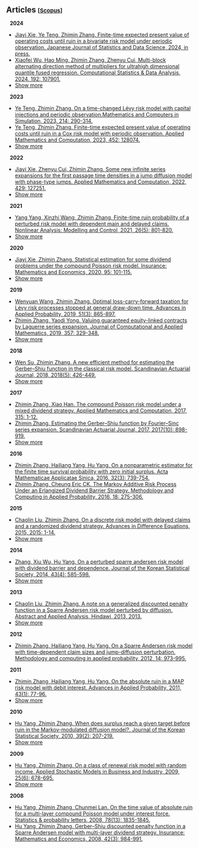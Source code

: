 <h1 id="articles"></h1>

<h2 style="margin: 30px 0px 15px;">Articles
<temp style="font-size:15px;">[</temp><a href="https://www.scopus.com/authid/detail.uri?authorId=35219373500" target="_blank" style="font-size:15px;">Scopus</a><temp style="font-size:15px;">]</temp></h2>


<h4 id="2024;" style="margin:15px 10px 10px;">2024</h4>
<ul>
<li><a href="https://link-springer-com-s.atrust.cqu.edu.cn/article/10.1007/s42081-024-00244-3"><autocolor>Jiayi Xie, Ye Teng, Zhimin Zhang. Finite-time expected present value of operating costs until ruin in a bivariate risk model under periodic observation. Japanese Journal of Statistics and Data Science, 2024, in press.</autocolor></a></li>

<li><a href="https://www-sciencedirect-com-s.atrust.cqu.edu.cn/science/article/pii/S0167947323002128?via%3Dihub"><autocolor>Xiaofei Wu, Hao Ming, Zhimin Zhang, Zhenyu Cui, Multi-block alternating direction method of multipliers for ultrahigh dimensional quantile fused regression. Computational Statistics & Data Analysis, 2024, 192: 107901.</autocolor></a></li>

<li> <a href="javascript:toggle_vis('2024more')">Show more</a> </li>
<div id="2024more" style="display:none">

<li><a href="https://www-sciencedirect-com-s.atrust.cqu.edu.cn/science/article/pii/S0031320323008312?via%3Dihub"><autocolor>Rongmei Liang, Xiaofei Wu, Zhimin Zhang. Linearized alternating direction method of multipliers for elastic-net support vector machines. Pattern Recognition, 2024, 148: 110134.</autocolor></a></li>

<li><a href="https://www-sciencedirect-com-s.atrust.cqu.edu.cn/science/article/pii/S0377042723005903?via%3Dihub"><autocolor>Wei Zhong, Benxuan Shi, Zhimin Zhang. Valuation of guaranteed minimum maturity benefits under mean reversion and jump models with surrender risk. Journal of Computational and Applied Mathematics, 2024, 440: 115646.</autocolor></a></li>

<li><a href="https://www.tandfonline.com/doi/abs/10.1080/03461238.2023.2241193"><autocolor>Meiqiao Ai, Yunyun Wang, Zhimin Zhang, Dan Zhu. Valuation of variable annuities with guaranteed minimum maturity benefits and periodic fees. Scandinavian Actuarial Journal, 2024, 2024(3): 252-278.</autocolor></a></li>

<li><a href="https://www.tandfonline.com/doi/abs/10.1080/03610926.2022.2076124"><autocolor>Jiayi Xie, Zhimin Zhang. Infinite series expansion of some finite-time dividend and ruin related functions. Communications in Statistics-Theory and Methods, 2024, 53(1): 201-214.</autocolor></a></li>
</div>
</ul>


<h4 id="2023;" style="margin:0 10px 0;">2023</h4>
<ul>
<li><a href="https://www.sciencedirect.com/science/article/abs/pii/S0378475423002938"><autocolor>Ye Teng, Zhimin Zhang. On a time-changed Lévy risk model with capital injections and periodic observation.Mathematics and Computers in Simulation, 2023, 214: 290-314.</autocolor></a></li>

<li><a href="https://www.sciencedirect.com/science/article/abs/pii/S0096300323002436"><autocolor>Ye Teng, Zhimin Zhang. Finite-time expected present value of operating costs until ruin in a Cox risk model with periodic observation. Applied Mathematics and Computation, 2023, 452: 128074.</autocolor></a></li>

<li> <a href="javascript:toggle_vis('2023more')">Show more</a> </li>
<div id="2023more" style="display:none">

<li><a href="https://www-cambridge-org-s.atrust.cqu.edu.cn/core/journals/probability-in-the-engineering-and-informational-sciences/article/nonparametric-estimation-of-some-dividend-problems-in-the-perturbed-compound-poisson-model/B29DB2B2B862822586CE0867F5758C20"><autocolor>Yang Yang, Jiayi Xie, Zhimin Zhang. Nonparametric estimation of some dividend problems in the perturbed compound Poisson model. Probability in the Engineering and Informational Sciences, 2023, 37(2):418-441.</autocolor></a></li>

<li><a href="https://www-cambridge-org-s.atrust.cqu.edu.cn/core/journals/probability-in-the-engineering-and-informational-sciences/article/gerbershiu-analysis-in-the-compound-poisson-model-with-constant-interobservation-times/44597BF1D4FA4892D0E7897D6DD0E693"><autocolor>Jiayi Xie, Wenguang Yu, Zhimin Zhang, Zhenyu Cui. Gerber-Shiu analysis in the compound Poisson model with constant inter-observation times. Probability in the Engineering and Informational Sciences, 2023, 37(2):324-356.</autocolor></a></li>

<li><a href="https://www.sciencedirect.com/science/article/abs/pii/S037704272200512X"><autocolor>Wei Zhong, Zhenyu Cui, Zhimin Zhang. Efficient valuation of guaranteed minimum maturity benefits in regime switching jump diffusion models with surrender risk. Journal of Computational and Applied Mathematics, 2023, 422: 114914.</autocolor></a></li>

<li><a href="https://www-sciencedirect-com-s.atrust.cqu.edu.cn/science/article/pii/S0377042722003715?via%3Dihub"><autocolor>Meiqiao Ai, Zhimin Zhang, Wei Zhong. Valuation of a DB underpin hybrid pension under a regime-switching Lévy model. Journal of Computational and Applied Mathematics, 2023, 419: 114736.</autocolor></a></li>

<li><a href="https://www.researchgate.net/publication/364915397_Tax_optimization_with_a_terminal_value_for_the_Levy_risk_processes"><autocolor>Wenyuan Wang, Zhimin Zhang, Zhuo Jin. TAX OPTIMIZATION WITH A TERMINAL VALUE FOR THE LÉVY RISK PROCESSES. Journal of Industrial and Management Optimization, 2023, 19(8).</autocolor></a></li>

<li><a href="https://www.tandfonline.com/doi/abs/10.1080/03461238.2022.2099296"><autocolor>Meiqiao Ai, Zhimin Zhang, Dan Zhu. Valuing variable annuities with path-dependent surrender guarantees under regime-switching Lévy models. Scandinavian Actuarial Journal, 2023, 2023(4): 330-358.</autocolor></a></li>

<li><a href="https://www.tandfonline.com/doi/abs/10.1080/03461238.2022.2144432"><autocolor>Wei Zhong, Dan Zhu, Zhimin Zhang. Valuation of variable annuities under stochastic volatility and stochastic jump intensity. Scandinavian Actuarial Journal, 2023, 2023(7): 708-734.</autocolor></a></li>

<li><a href="https://www-scopus-com-s.atrust.cqu.edu.cn/record/display.uri?eid=2-s2.0-85141317880&origin=resultslist&sort=plf-f&src=s&sid=6ecfc0a5d527a41fa708b45a060a219c&sot=a&sdt=a&s=AU-ID%2835219373500%29+AND+PUBYEAR+IS+2023&sl=38&sessionSearchId=6ecfc0a5d527a41fa708b45a060a219c&relpos=9"><autocolor>Meiqiao Ai, Zhimin Zhang, Wenguang Yu. VALUING EQUITY-LINKED DEATH BENEFITS WITH A THRESHOLD EXPENSE STRUCTURE UNDER A REGIME-SWITCHING LEVY MODEL. Journal of Industrial and Management Optimization, 2023, 19(3).</autocolor></a></li>
</div>
</ul>


<h4 id="2022" style="margin:0 10px 0;">2022</h4>

<ul>
<li><a href="https://www.sciencedirect.com/science/article/abs/pii/S0096300322003253?via%3Dihub"><autocolor>Jiayi Xie, Zhenyu Cui, Zhimin Zhang. Some new infinite series expansions for the first passage time densities in a jump diffusion model with phase-type jumps. Applied Mathematics and Computation, 2022, 429: 127251.</autocolor></a></li>

<li> <a href="javascript:toggle_vis('2022more')">Show more</a></li>
<div id="2022more" style="display:none">

<li><a href="https://www.sciencedirect.com/science/article/abs/pii/S0377042722000012?via%3Dihub"><autocolor>Meiqiao Ai, Zhimin Zhang. Pricing some life-contingent lookback options under regime-switching Lévy models. Journal of Computational and Applied Mathematics, 2022, 407: 114082.</autocolor></a></li>

<li><a href="https://www.sciencedirect.com/science/article/abs/pii/S0167668722000269?via%3Dihub"><autocolor>Wenyuan Wang, Xie, Jiayi Xie, Zhimin Zhang. Estimating the time value of ruin in a Lévy risk model under low-frequency observation. Insurance: Mathematics and Economics, 2022, 104: 133-157.</autocolor></a></li>

<li><a href="https://www.aimsciences.org/article/doi/10.3934/jimo.2021039"><autocolor>Meiqiao Ai, Zhimin Zhang, Wenguang Yu. FIRST PASSAGE PROBLEMS OF REFRACTED JUMP DIFFUSION PROCESSES AND THEIR APPLICATIONS IN VALUING EQUITY-LINKED DEATH BENEFITS. Journal of Industrial and Management Optimization, 2022, 18(3).</autocolor></a></li>

<li><a href="https://www.sciencedirect.com/science/article/abs/pii/S0377042721003253?via%3Dihub"><autocolor>Jiayi Xie, Zhimin Zhang. Recursive approximating to the finite-time Gerber–Shiu function in Lévy risk models under periodic observation. Journal of Computational and Applied Mathematics, 2022, 399: 113703.</autocolor></a></li>
</div>
</ul>


<h4 id="2021" style="margin:0 10px 0;">2021</h4>
<ul>
<li><a href="https://www.journals.vu.lt/nonlinear-analysis/article/view/23963"><autocolor>Yang Yang, Xinzhi Wang, Zhimin Zhang. Finite-time ruin probability of a perturbed risk model with dependent main and delayed claims. Nonlinear Analysis: Modelling and Control, 2021, 26(5): 801-820.</autocolor></a></li>

<li> <a href="javascript:toggle_vis('2021more')">Show more</a></li>
<div id="2021more" style="display:none">

<li><a href="https://www.sciencedirect.com/science/article/abs/pii/S0096300321000795"><autocolor>Yayun Wang, Zhimin Zhang, Wenguang Yu. Pricing equity-linked death benefits by complex Fourier series expansion in a regime-switching jump diffusion model. Applied Mathematics and Computation, 2021, 399: 126031.</autocolor></a></li>

<li><a href="https://www.sciencedirect.com/science/article/abs/pii/S0096300321000291"><autocolor>Jiayi Xie, Zhimin Zhang. Finite-time dividend problems in a Lévy risk model under periodic observation. Applied Mathematics and Computation, 2021, 398: 125981.</autocolor></a></li>

<li><a href="https://www.sciencedirect.com/science/article/abs/pii/S1007570420304810"><autocolor>Benxuan Shi, Zhimin Zhang. Pricing EIA with cliquet-style guarantees under time-changed Lévy models by frame duality projection. Communications in Nonlinear Science and Numerical Simulation, 2021, 95: 105651.</autocolor></a></li>

<li><a href="https://www.tandfonline.com/doi/abs/10.1080/03461238.2021.1885483"><autocolor>Cheung Eric CK,  Zhimin Zhang. Simple approximation for the ruin probability in renewal risk model under interest force via Laguerre series expansion. Scandinavian Actuarial Journal, 2021, 2021(9): 804-831.</autocolor></a></li>
</div>
</ul>

<h4 id="2020" style="margin:0 10px 0;">2020</h4>
<ul>
<li><a href="https://www.sciencedirect.com/science/article/abs/pii/S0167668720301293"><autocolor>Jiayi Xie, Zhimin Zhang. Statistical estimation for some dividend problems under the compound Poisson risk model. Insurance: Mathematics and Economics, 2020, 95: 101-115.</autocolor></a></li>

<li> <a href="javascript:toggle_vis('2020more')">Show more</a></li>
<div id="2020more" style="display:none">

<li><a href="https://openurl.ebsco.com/EPDB%3Agcd%3A8%3A1770568/detailv2?sid=ebsco%3Aplink%3Ascholar&id=ebsco%3Agcd%3A143823365&crl=c"><autocolor>Xuanhua Peng, Wen Su, Zhimin Zhang. On A Perturbed Compound Poisson Risk Model Under A Periodic Threshold-Type Dividend Strategy. Journal of Industrial and Management Optimization, 2020, 16(4).</autocolor></a></li>

<li><a href="https://www.sciencedirect.com/science/article/pii/S0377042719303802"><autocolor>Zhimin Zhang, Yaodi Yong, Wenguang Yu. Valuing equity-linked death benefits in general exponential Lévy models. Journal of Computational and Applied Mathematics, 2020, 365: 112377.</autocolor></a></li>
</div>
</ul>


<h4 id="2019;" style="margin:0 10px 0;">2019</h4>
<ul>
<li><a href="https://www.cambridge.org/core/journals/advances-in-applied-probability/article/abs/optimal-losscarryforward-taxation-for-levy-risk-processes-stopped-at-general-drawdown-time/941185A6C321DC978BF0D2AF30CC2EBE"><autocolor>Wenyuan Wang, Zhimin Zhang. Optimal loss-carry-forward taxation for Lévy risk processes stopped at general draw-down time. Advances in Applied Probability, 2019, 51(3): 865-897.</autocolor></a></li>

<li><a href="https://www.sciencedirect.com/science/article/pii/S0377042719301141"><autocolor>Zhimin Zhang, Yaodi Yong. Valuing guaranteed equity-linked contracts by Laguerre series expansion. Journal of Computational and Applied Mathematics, 2019, 357: 329-348.</autocolor></a></li>

<li> <a href="javascript:toggle_vis('2019more')">Show more</a> </li>
<div id="2019more" style="display:none">

<li><a href="https://mdpi.longhoe.net/2227-9091/7/2/37"><autocolor>Shimizu Yasutaka,  Zhimin Zhang. Asymptotically normal estimators of the ruin probability for lévy insurance surplus from discrete samples. Risks, 2019, 7(2): 37.</autocolor></a></li>

<li><a href="https://www.tandfonline.com/doi/abs/10.1080/03461238.2018.1557739"><autocolor>Wenyuan Wang, Zhimin Zhang. Computing the Gerber–Shiu function by frame duality projection. Scandinavian Actuarial Journal, 2019, 2019(4): 291-307.</autocolor></a></li>

<li><a href="https://openurl.ebsco.com/EPDB%3Agcd%3A14%3A1770398/detailv2?sid=ebsco%3Aplink%3Ascholar&id=ebsco%3Agcd%3A135936277&crl=c"><autocolor>Yang Yang, Kaiyong Wang, Jiajun Liu, Zhimin Zhang. Asymptotics for a bidimensional risk model with two geometric Lévy price processes. Journal of Industrial and Management Optimization, 2019, 15(2).</autocolor></a></li>

<li><a href="https://www.sciencedirect.com/science/article/abs/pii/S0167715218303626"><autocolor>Yang Yang, Wen Su, Zhimin Zhang. Estimating the discounted density of the deficit at ruin by Fourier cosine series expansion. Statistics and Probability Letters, 2019, 146: 147-155.</autocolor></a></li>

<li><a href="https://www.sciencedirect.com/science/article/pii/S0022247X18307820"><autocolor>Wen Su, Yong, Yaodi Yong, Zhimin Zhang. Estimating the Gerber–Shiu function in the perturbed compound Poisson model by Laguerre series expansion. Journal of Mathematical Analysis and Applications, 2019, 469(2): 705-729.</autocolor></a></li>

<li><a href="https://www.sciencedirect.com/science/article/pii/S0377042718304230"><autocolor>Zhimin Zhang, Wen Su. Estimating the Gerber–Shiu function in a Lévy risk model by Laguerre series expansion. Journal of Computational and Applied Mathematics, 2019, 346: 133-149.</autocolor></a></li>

<li><a href="https://www.tandfonline.com/doi/abs/10.1080/03461238.2018.1481454"><autocolor>Cheung Eric CK, Zhimin Zhang. Periodic threshold-type dividend strategy in the compound Poisson risk model. Scandinavian Actuarial Journal, 2019, 2019(1): 1-31.</autocolor></a></li>
</div>
</ul>


<h4 id="2018" style="margin:0 10px 0;">2018</h4>
<ul>
<li><a href="https://www.tandfonline.com/doi/abs/10.1080/03461238.2017.1371068"><autocolor>Wen Su, Zhimin Zhang. A new efficient method for estimating the Gerber–Shiu function in the classical risk model. Scandinavian Actuarial Journal, 2018, 2018(5): 426-449.</autocolor></a></li>

<li> <a href="javascript:toggle_vis('2018more')">Show more</a></li>
<div id="2018more" style="display:none">

<li><a href="https://openurl.ebsco.com/EPDB%3Agcd%3A8%3A1770296/detailv2?sid=ebsco%3Aplink%3Ascholar&id=ebsco%3Agcd%3A127651084&crl=c"><autocolor>Zhimin Zhang, Cheung Eric CK. A note on a Lévy insurance risk model under periodic dividend decisions. Journal of Industrial and Management Optimization, 2018, 14(1).</autocolor></a></li>

<li><a href="https://www.cambridge.org/core/journals/astin-bulletin-journal-of-the-iaa/article/abs/on-the-compound-poisson-risk-model-with-periodic-capital-injections/A5AE072F0ABF3BDCBE7A3DB63789F0C6"><autocolor>Zhimin Zhang, Cheung Eric CK, Hailiang Yang. On the compound poisson risk model with periodic capital injections. ASTIN Bulletin, 2018, 48(1): 435-477.</autocolor></a></li>
</div>
</ul>


<h4 id="2017;" style="margin:0 10px 0;">2017</h4>
<ul>
<li><a href="https://www.sciencedirect.com/science/article/abs/pii/S009630031730509X"><autocolor>Zhimin Zhang, Xiao Han. The compound Poisson risk model under a mixed dividend strategy. Applied Mathematics and Computation, 2017, 315: 1-12.</autocolor></a></li>

<li><a href="https://www.tandfonline.com/doi/abs/10.1080/03461238.2016.1268541"><autocolor>Zhimin Zhang. Estimating the Gerber–Shiu function by Fourier–Sinc series expansion. Scandinavian Actuarial Journal, 2017, 2017(10): 898-919.</autocolor></a></li>

<li> <a href="javascript:toggle_vis('2017more')">Show more</a> </li>
<div id="2017more" style="display:none">

<li><a href="https://www.tandfonline.com/doi/abs/10.1080/03461238.2016.1174876"><autocolor>Zhimin Zhang. Nonparametric estimation of the finite time ruin probability in the classical risk model. Scandinavian Actuarial Journal, 2017, 2017(5): 452-469.</autocolor></a></li>

<li><a href="https://www.sciencedirect.com/science/article/abs/pii/S0167668716304012"><autocolor>Shimizu Yasutaka, Zhimin Zhang. Estimating Gerber–Shiu functions from discretely observed Lévy driven surplus. Insurance: Mathematics and Economics, 2017, 74: 84-98.</autocolor></a></li>

<li><a href="https://openurl.ebsco.com/EPDB%3Agcd%3A1%3A1770209/detailv2?sid=ebsco%3Aplink%3Ascholar&id=ebsco%3Agcd%3A121731205&crl=c"><autocolor>Zhimin Zhang, Yang Yang, Chaolin Liu. On a perturbed compound poisson model with varying premium rates. Journal of Industrial and Management Optimization, 2017, 13(2).</autocolor></a></li>

<li><a href="https://springer.longhoe.net/article/10.1007/s11464-016-0609-9"><autocolor>Zhimin Zhang, Chaolin Liu. Moments of discounted dividend payments in a risk model with randomized dividend-decision times. Frontiers of Mathematics in China, 2017, 12: 493-513.</autocolor></a></li>

<li><a href="https://www.tandfonline.com/doi/abs/10.1080/03461238.2015.1062042"><autocolor>Zhimin Zhang, Cheung Eric CK, Hailiang Yang. Lévy insurance risk process with Poissonian taxation. Scandinavian Actuarial Journal, 2017, 2017(1): 51-87.</autocolor></a></li>

<li><a href="https://www.cambridge.org/core/journals/astin-bulletin-journal-of-the-iaa/article/abs/approximating-the-density-of-the-time-to-ruin-via-fouriercosine-series-expansion/A7FC489A1244AB508FAEEEBB663101F7"><autocolor>Zhimin Zhang. APPROXIMATING the DENSITY of the TIME to RUIN VIA FOURIER-COSINE SERIES EXPANSION. ASTIN Bulletin, 2017, 47(1): 169-198.</autocolor></a></li>

<li><a href="https://www.sciencedirect.com/science/article/pii/S0377042716303065"><autocolor>Chaolin Liu, Zhimin Zhang, Hu Yang. A note on a discrete time MAP risk model. Journal of Computational and Applied Mathematics, 2017, 309: 111-121.</autocolor></a></li>
</div>
</ul>

<h4 id="2016;" style="margin:0 10px 0;">2016</h4>
<ul>
<li><a href="https://springer.longhoe.net/article/10.1007/s10255-016-0601-x"><autocolor>Zhimin Zhang, Hailiang Yang, Hu Yang. On a nonparametric estimator for the finite time survival probability with zero initial surplus. Acta Mathematicae Applicatae Sinica, 2016, 32(3): 739-754.</autocolor></a></li>

<li><a href="https://springer.longhoe.net/article/10.1007/s11009-014-9414-7"><autocolor>Zhimin Zhang, Cheung Eric CK. The Markov Additive Risk Process Under an Erlangized Dividend Barrier Strategy. Methodology and Computing in Applied Probability, 2016, 18: 275-306.</autocolor></a></li>
</ul>


<h4 id="2015" style="margin:0 10px 0;">2015</h4>
<ul>
<li><a href="https://springer.longhoe.net/article/10.1186/s13662-015-0614-4"><autocolor>Chaolin Liu, Zhimin Zhang. On a discrete risk model with delayed claims and a randomized dividend strategy. Advances in Difference Equations, 2015, 2015: 1-14.</autocolor></a></li>

<li> <a href="javascript:toggle_vis('2015more')">Show more</a></li>
<div id="2015more" style="display:none">

<li><a href="https://www.sciencedirect.com/science/article/pii/S0377042715001661"><autocolor>Yang Yang, Zhimin Zhang, Tao Jiang, Dongya Cheng. Uniformly asymptotic behavior of ruin probabilities in a time-dependent renewal risk model with stochastic return. Journal of Computational and Applied Mathematics, 2015, 287: 32-43.</autocolor></a></li>

<li><a href="https://www.sciencedirect.com/science/article/abs/pii/S122631921400088X"><autocolor>Zhimin Zhang, Chaolin Liu. Nonparametric estimation for derivatives of compound distribution. Journal of the Korean Statistical Society, 2015, 44(3): 327-341.</autocolor></a></li>

<li><a href="https://springer.longhoe.net/article/10.1186/s13662-015-0378-x"><autocolor>Chaolin Liu, Zhimin Zhang. On a generalized Gerber-Shiu function in a compound Poisson model perturbed by diffusion. Advances in Difference Equations, 2015, 2015: 1-20.</autocolor></a></li>
</div>
</ul>


<h4 id="2014" style="margin:0 10px 0;">2014</h4>
<ul>
<li><a href="https://www.sciencedirect.com/science/article/abs/pii/S1226319214000246"><autocolor>Zhang, Xiu Wu, Hu Yang. On a perturbed sparre andersen risk model with dividend barrier and dependence. Journal of the Korean Statistical Society, 2014, 43(4): 585-598.</autocolor></a></li>

<li> <a href="javascript:toggle_vis('2014more')">Show more</a></li>
<div id="2014more" style="display:none">

<li><a href="https://www.sciencedirect.com/science/article/abs/pii/S0167668714001206"><autocolor>Zhimin Zhang, Hailiang Yang. Nonparametric estimation for the ruin probability in a Lévy risk model under low-frequency observation. Measurement: Journal of the International Measurement Confederation, 2014, 59: 168-177.</autocolor></a></li>

<li><a href="https://openurl.ebsco.com/EPDB%3Agcd%3A12%3A1769980/detailv2?sid=ebsco%3Aplink%3Ascholar&id=ebsco%3Agcd%3A98743693&crl=c"><autocolor>Zhimin Zhang. On a risk model with randomized dividend-decision times. Journal of Industrial and Management Optimization, 2014, 10(4).</autocolor></a></li>

<li><a href="https://www.tandfonline.com/doi/abs/10.1080/03461238.2012.691427"><autocolor>Zhimin Zhang, Hailiang Yang, Hu Yang. On a nonparametric estimator for ruin probability in the classical risk model. Scandinavian Actuarial Journal, 2014, 2014(4): 309-338.</autocolor></a></li>

<li><a href="https://www.sciencedirect.com/science/article/pii/S03770427130025621Zhimin"><autocolor>Zhimin Zhang. On a perturbed Sparre Andersen risk model with threshold dividend strategy and dependence. Journal of Computational and Applied Mathematics, 2014, 255: 248-269.</autocolor></a></li>
</div>
</ul>


<h4 id="2013" style="margin:0 10px 0;">2013</h4>
<ul>
<li><a href="https://www.hindawi.com/journals/aaa/2013/759352"><autocolor>Chaolin Liu, Zhimin Zhang. A note on a generalized discounted penalty function in a Sparre Andersen risk model perturbed by diffusion. Abstract and Applied Analysis, Hindawi, 2013, 2013.</autocolor></a></li>

<li> <a href="javascript:toggle_vis('2013more')">Show more</a></li>
<div id="2013more" style="display:none">

<li><a href="https://www.sciencedirect.com/science/article/abs/pii/S0167668713000607"><autocolor>Zhimin Zhang, Hailiang Yang. Nonparametric estimate of the ruin probability in a pure-jump Lévy risk model. Insurance: Mathematics and Economics, 2013, 53(1): 24-35.</autocolor></a></li>

<li><a href="https://www.tandfonline.com/doi/abs/10.1080/03461238.2011.599141"><autocolor>Zhimin Zhang, Hailiang Yang, Hu Yang. On a Sparre Andersen risk model perturbed by a spectrally negative Lévy process. Scandinavian Actuarial Journal, 2013, 2013(3): 213-239.</autocolor></a></li>
</div>
</ul>


<h4 id="2012" style="margin:0 10px 0;">2012</h4>
<ul>
<li><a href="https://springer.longhoe.net/article/10.1007/s11009-011-9215-1"><autocolor>Zhimin Zhang, Hailiang Yang, Hu Yang. On a Sparre Andersen risk model with time-dependent claim sizes and jump-diffusion perturbation. Methodology and computing in applied probability, 2012, 14: 973-995.</autocolor></a></li>
</ul>



<h4 id="2011" style="margin:0 10px 0;">2011</h4>
<ul>
<li><a href="https://www.cambridge.org/core/journals/advances-in-applied-probability/article/on-the-absolute-ruin-in-a-map-risk-model-with-debit-interest/89C3818E823D07F65677133BA33AD709"><autocolor>Zhimin Zhang, Hailiang Yang, Hu Yang. On the absolute ruin in a MAP risk model with debit interest. Advances in Applied Probability, 2011, 43(1): 77-96.</autocolor></a></li>

<li> <a href="javascript:toggle_vis('2011more')">Show more</a></li>
<div id="2011more" style="display:none">

<li><a href="https://springer.longhoe.net/article/10.1007/s11766-011-2279-4"><autocolor>Zhimin Zhang, Hu Yang. The compound Poisson risk model with dependence under a multi-layer dividend strategy. Applied Mathematics, 2011, 26: 1-13.</autocolor></a></li>

<li><a href="https://www.sciencedirect.com/science/article/pii/S0377042710004280"><autocolor>Zhimin Zhang, Hu Yang. Gerber-Shiu analysis in a perturbed risk model with dependence between claim sizes and interclaim times. Journal of Computational and Applied Mathematics, 2011, 235(5): 1189-1204.</autocolor></a></li>
</div>
</ul>


<h4 id="2010" style="margin:0 10px 0;">2010</h4>
<ul>
<li><a href="https://www.sciencedirect.com/science/article/abs/pii/S1226319209000520"><autocolor>Hu Yang, Zhimin Zhang. When does surplus reach a given target before ruin in the Markov-modulated diffusion model?. Journal of the Korean Statistical Society, 2010, 39(2): 207-219.</autocolor></a></li>

<li> <a href="javascript:toggle_vis('2010more')">Show more</a></li>
<div id="2010more" style="display:none">

<li><a href="https://www.sciencedirect.com/science/article/pii/S0377042710000609"><autocolor>Hu Yang, Zhimin Zhang. On a discrete risk model with two-sided jumps. Journal of Computational and Applied Mathematics, 2010, 234(3): 835-844.</autocolor></a></li>

<li><a href="https://www.sciencedirect.com/science/article/pii/S0377042709008127"><autocolor>Zhimin Zhang, Hu Yang. On a risk model with stochastic premiums income and dependence between income and loss. Journal of Computational and Applied Mathematics, 2010, 234(1): 44-57.</autocolor></a></li>

<li><a href="https://www.sciencedirect.com/science/article/pii/S0377042709006360"><autocolor>Zhimin Zhang, Hu Yang, Shuanming Li. The perturbed compound Poisson risk model with two-sided jumps. Journal of Computational and Applied Mathematics, 2010, 233(8): 1773-1784.</autocolor></a></li>

<li><a href="https://www.sciencedirect.com/science/article/abs/pii/S016771520900474X"><autocolor>Zhimin Zhang, Hu Yang. A generalized penalty function in the Sparre-Andersen risk model with two-sided jumps. Statistics and Probability Letters, 2010, 80(7-8): 597-607.</autocolor></a></li>
</div>
</ul>


<h4 id="2009" style="margin:0 10px 0;">2009</h4>
<ul>
<li><a href="https://onlinelibrary.wiley.com/doi/abs/10.1002/asmb.752"><autocolor>Hu Yang, Zhimin Zhang. On a class of renewal risk model with random income. Applied Stochastic Models in Business and Industry, 2009, 25(6): 678-695.</autocolor></a></li>

<li> <a href="javascript:toggle_vis('2009more')">Show more</a></li>
<div id="2009more" style="display:none">

<li><a href="https://www.sciencedirect.com/science/article/pii/S0377042709003938"><autocolor>Hu Yang, Zhimin Zhang. On a perturbed Sparre Andersen risk model with multi-layer dividend strategy. Journal of Computational and Applied Mathematics, 2009, 232(2): 612-624.</autocolor></a></li>

<li><a href="https://www.sciencedirect.com/science/article/pii/S0377042709000053"><autocolor>Zhimin Zhang, Shuanming Li, Hu Yang. The Gerber-Shiu discounted penalty functions for a risk model with two classes of claims. Journal of Computational and Applied Mathematics, 2009, 230(2): 643-655.</autocolor></a></li>

<li><a href="https://www.sciencedirect.com/science/article/abs/pii/S0167715208003313"><autocolor>Hu Yang, Zhimin Zhang, Chunmei Lan. Ruin problems in a discrete Markov risk model. Statistics and Probability Letters, 2009, 79(1): 21-28.</autocolor></a></li>

<li><a href="https://www.sciencedirect.com/science/article/abs/pii/S0167715208003465"><autocolor>Hu Yang, Zhimin Zhang. The perturbed compound Poisson risk model with multi-layer dividend strategy. Statistics and Probability Letters, 2009, 79(1): 70-78.</autocolor></a></li>
</div>
</ul>


<h4 id="2008" style="margin:0 10px 0;">2008</h4>
<ul>
<li><a href="https://www.sciencedirect.com/science/article/abs/pii/S0167715208000485"><autocolor>Hu Yang, Zhimin Zhang, Chunmei Lan. On the time value of absolute ruin for a multi-layer compound Poisson model under interest force. Statistics & probability letters, 2008, 78(13): 1835-1845.</autocolor></a></li>

<li><a href="https://www.sciencedirect.com/science/article/abs/pii/S0167668707001357"><autocolor>Hu Yang, Zhimin Zhang. Gerber–Shiu discounted penalty function in a Sparre Andersen model with multi-layer dividend strategy. Insurance: Mathematics and Economics, 2008, 42(3): 984-991.</autocolor></a></li>
</ul>
